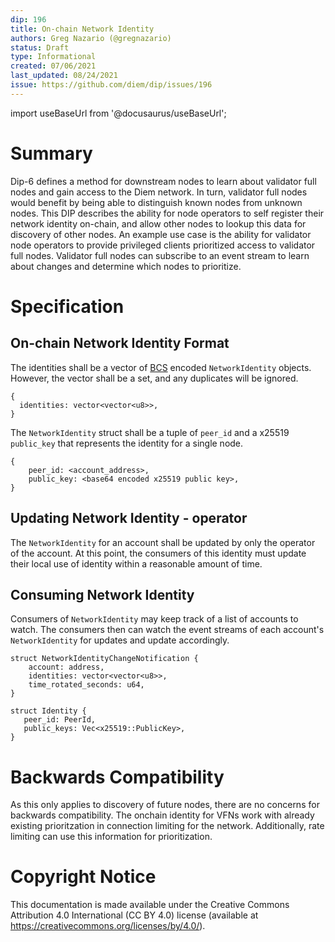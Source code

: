 ```yaml
---
dip: 196
title: On-chain Network Identity
authors: Greg Nazario (@gregnazario)
status: Draft
type: Informational
created: 07/06/2021
last_updated: 08/24/2021
issue: https://github.com/diem/dip/issues/196
---
```


import useBaseUrl from '@docusaurus/useBaseUrl';

# Summary

Dip-6 defines a method for downstream nodes to learn about validator full nodes and gain access to the Diem network.
In turn, validator full nodes would benefit by being able to distinguish known nodes from unknown nodes.
This DIP describes the ability for node operators to self register their network identity on-chain, and allow other
nodes to lookup this data for discovery of other nodes.  An example use case is the ability for validator node
operators to provide privileged clients prioritized access to validator full nodes.  Validator full nodes can
subscribe to an event stream to learn about changes and determine which nodes to prioritize.

# Specification

## On-chain Network Identity Format

The identities shall be a vector of [BCS](https://github.com/diem/bcs) encoded `NetworkIdentity` objects.
However, the vector shall be a set, and any duplicates will be ignored.
```
{
  identities: vector<vector<u8>>,
}
```

The `NetworkIdentity` struct shall be a tuple of `peer_id` and a x25519 `public_key` that represents the identity
for a single node.
```
{
    peer_id: <account_address>,
    public_key: <base64 encoded x25519 public key>,
}
```

## Updating Network Identity - operator

The `NetworkIdentity` for an account shall be updated by only the operator of the account.  At this point, the
consumers of this identity must update their local use of identity within a reasonable amount of time.

## Consuming Network Identity

Consumers of `NetworkIdentity` may keep track of a list of accounts to watch.  The consumers then can watch the
event streams of each account's `NetworkIdentity` for updates and update accordingly.

```
struct NetworkIdentityChangeNotification {
    account: address,
    identities: vector<vector<u8>>,
    time_rotated_seconds: u64,
}

struct Identity {
   peer_id: PeerId,
   public_keys: Vec<x25519::PublicKey>,
}
```

# Backwards Compatibility

As this only applies to discovery of future nodes, there are no concerns for backwards compatibility.  The onchain
identity for VFNs work with already existing prioritzation in connection limiting for the network.  Additionally,
rate limiting can use this information for prioritization.

# Copyright Notice

This documentation is made available under the Creative Commons Attribution 4.0 International (CC BY 4.0) license
(available at https://creativecommons.org/licenses/by/4.0/).
